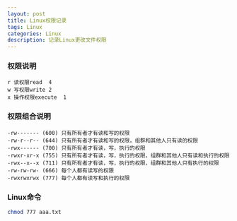 ```yaml
---
layout: post
title: Linux权限记录
tags: Linux
categories: Linux
description: 记录Linux更改文件权限
---
```

### 权限说明
```text
r 读权限read  4
w 写权限write 2
x 操作权限execute  1
```
### 权限组合说明
```text
-rw------- (600) 只有所有者才有读和写的权限
-rw-r--r-- (644) 只有所有者才有读和写的权限，组群和其他人只有读的权限
-rwx------ (700) 只有所有者才有读，写，执行的权限
-rwxr-xr-x (755) 只有所有者才有读，写，执行的权限，组群和其他人只有读和执行的权限
-rwx--x--x (711) 只有所有者才有读，写，执行的权限，组群和其他人只有执行的权限
-rw-rw-rw- (666) 每个人都有读写的权限
-rwxrwxrwx (777) 每个人都有读写和执行的权限
```

### Linux命令
```bash
chmod 777 aaa.txt
```
